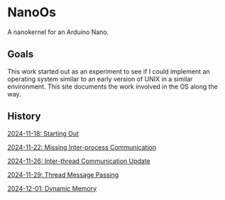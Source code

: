 # NanoOs

A nanokernel for an Arduino Nano.

## Goals

This work started out as an experiment to see if I could implement an operating system similar to an early version of UNIX in a similar environment.  This site documents the work involved in the OS along the way.

## History

[2024-11-18: Starting Out](2024-11-18_Starting-Out.md)

[2024-11-22: Missing Inter-process Communication](2024-11-22_Missing-Inter-process-Communication.md)

[2024-11-26: Inter-thread Communication Update](2024-11-26_Inter-thread-Communication-Update.md)

[2024-11-29: Thread Message Passing](2024-11-29_Thread-Message-Passing.md)

[2024-12-01: Dynamic Memory](2024-12-01_Dynamic-Memory.md)

